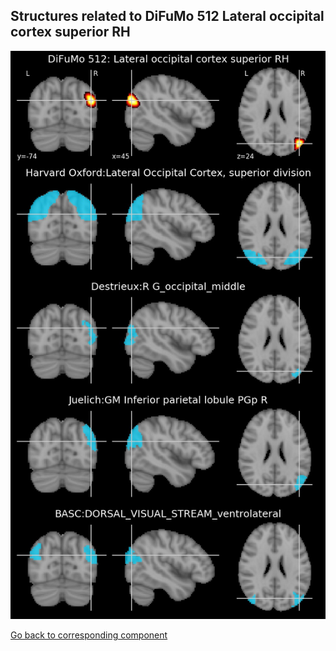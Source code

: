 


## Structures related to DiFuMo 512 Lateral occipital cortex superior RH

![315](315.jpg "Structures related to DiFuMo 512 Lateral occipital cortex superior RH")

[Go back to corresponding component](https://parietal-inria.github.io/DiFuMo/512/html/315.html)